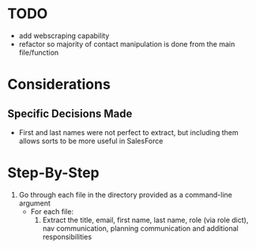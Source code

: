 # TODO
- add webscraping capability
- refactor so majority of contact manipulation is done from the main file/function

# Considerations
## Specific Decisions Made
- First and last names were not perfect to extract, but including them allows sorts to be more useful in SalesForce


# Step-By-Step
1. Go through each file in the directory provided as a command-line argument
    - For each file:
        1. Extract the title, email, first name, last name, role (via role dict), nav communication, planning communication and additional responsibilities
